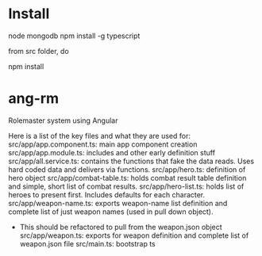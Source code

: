 # Install

node
mongodb
npm install -g typescript

from src folder, do

npm install

# ang-rm
Rolemaster system using Angular

Here is a list of the key files and what they are used for:
src/app/app.component.ts: main app component creation
src/app/app.module.ts: includes and other early definition stuff
src/app/all.service.ts: contains the functions that fake the data reads. Uses hard coded data and delivers via functions.
src/app/hero.ts: definition of hero object
src/app/combat-table.ts: holds combat result table definition and simple, short list of combat results.
src/app/hero-list.ts: holds list of heroes to present first. Includes defaults for each character.
src/app/weapon-name.ts: exports weapon-name list definition and complete list of just weapon names (used in pull down object).
* This should be refactored to pull from the weapon.json object
src/app/weapon.ts: exports for weapon definition and complete list of weapon.json file
src/main.ts: bootstrap ts
